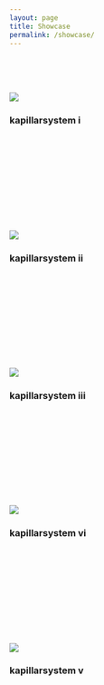 ```yaml
---
layout: page
title: Showcase
permalink: /showcase/
---
```


<br/>
<br/>
<br/>

[![](/images/small/frame-017.jpg)](/images/large/frame-017.jpg)
### kapillarsystem i

<br/>
<br/>
<br/>
<br/>
<br/>
<br/>



<br/>
<br/>
<br/>

[![](/images/small/frame-014.jpg)](/images/large/frame-014.jpg)
### kapillarsystem ii

<br/>
<br/>
<br/>
<br/>
<br/>
<br/>



<br/>
<br/>
<br/>

[![](/images/small/frame-011.jpg)](/images/large/frame-011.jpg)
### kapillarsystem iii

<br/>
<br/>
<br/>
<br/>
<br/>
<br/>



<br/>
<br/>
<br/>

[![](/images/small/frame-013.jpg)](/images/large/frame-013.jpg)
### kapillarsystem vi

<br/>
<br/>
<br/>
<br/>
<br/>
<br/>



<br/>
<br/>
<br/>

[![](/images/small/frame-016.jpg)](/images/large/frame-016.jpg)
### kapillarsystem v

<br/>
<br/>
<br/>
<br/>
<br/>
<br/>
